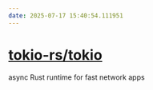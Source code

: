 ```yaml
---
date: 2025-07-17 15:40:54.111951
---
```


# [tokio-rs/tokio](https://github.com/tokio-rs/tokio)

async Rust runtime for fast network apps